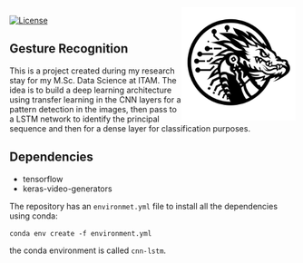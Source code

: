 <img src="https://raw.githubusercontent.com/DQsamayoa/personal-webpage/master/imgs/logo_vs_b.png" alt="logo" align="right" height="200">

[![License](https://img.shields.io/badge/License-Apache%202.0-blue.svg)](https://opensource.org/licenses/Apache-2.0)

Gesture Recognition
--------

This is a project created during my research stay for my M.Sc. Data Science at ITAM. The idea is to build a deep learning architecture using transfer learning in the CNN layers for a pattern detection in the images, then pass to a LSTM network to identify the principal sequence and then for a dense layer for classification purposes.

Dependencies
--------

- tensorflow
- keras-video-generators

The repository has an `environmet.yml` file to install all the dependencies using conda:

```
conda env create -f environment.yml
```

the conda environment is called `cnn-lstm`.
